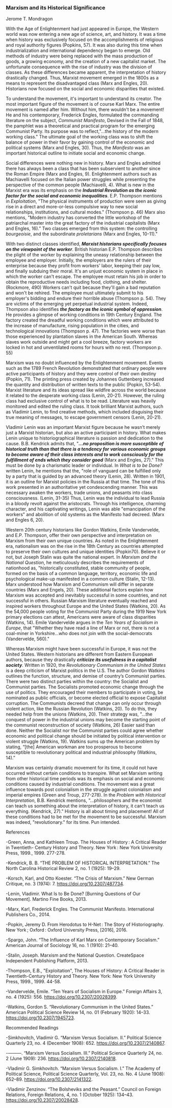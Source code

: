 ### Marxism and its Historical Significance
Jerome T. Mondragon

With the Age of Enlightenment had just appeared in Europe, the Western world was now entering a new age of science, art, and history. It was a time when history was exclusively focused on the accomplishments of religious and royal authority figures (Popkins, 57). It was also during this time when industrialization and international dependency began to emerge. Old methods of industry were being replaced with the mass production of goods, a growing economy, and the creation of a new capitalist market. The unfortunate consequence with the rise of industry was the division of classes. As these differences became apparent, the interpretation of history drastically changed. Thus, Marxist movement emerged in the 1800s as a means to represent the disadvantaged class (Marx and Engles, 20).  Historians now focused on the social and economic disparities that existed. 

To understand the movement, it's important to understand its creator. The most important figure of the movement is of course Karl Marx. The entire movement is named after him. Without him, there wouldn't be a movement! He and his contemporary, Frederick Engles, formulated the commanding literature on the subject, _Communist Manifesto_, Devised in the Fall of 1848, the pamphlet was a theoretical and practical program for the emerging Communist Party. Its purpose was to reflect,"...the history of the modern working class." The ultimate goal of the working class was to shift the balance of power in their favor by gaining control of the economic and political systems (Marx and Engles, 30). Thus, the _Manifesto_ was an important historical outline to initiate social and economic change. 

Social differences were nothing new in history. Marx and Engles admitted there has always been a class that has been subservient to another since the Roman Empire (Marx and Engles, 9). Enlightenment authors such as Machiavelli focused on the Italian power struggles while presenting the perspective of the common people (Machiavelli, 4). What is new in the Marxist era was its emphasis on the ___Industrial Revolution as the iconic factor for the social and economic inequalities___. E.P. Thompson mentions in _Exploitation_, "The physical instruments of production were seen as giving rise in a direct and more-or-less compulsive way to new social relationships, institutions, and cultural modes." (Thompson p. 46) Marx also mentions, "Modern industry has converted the little workshop of the patriarchal master into the great factory of the industrial capitalists (Marx and Engles, 16).” Two classes emerged from this system:  the controlling _bourgeoisie_, and the subordinate _proletarians_ (Marx and Engles, 10-11)." 

With two distinct classes identified, ___Marxist historians specifically focuses on the viewpoint of the worker___. British historian E.P. Thompson describes the plight of the worker by explaining the uneasy relationship between the employee and employer. Initially, the employers are the rulers of their enterprise because they profit from workers' labor, keeping their pay low, and finally subduing their moral. It's an unjust economic system in place in which the worker can't escape. The employee must retain his job in order to obtain the reproductive needs including food, clothing, and shelter. (Rockmore, 490) Workers can't quit because they'll gain a bad reputation and won't be rehired. The employee must ultimately submit to his employer's bidding and endure their horrible abuse (Thompson p. 54). They are victims of the emerging yet perpetual industrial system. Indeed, Thompson also identifies ___the factory as the iconic symbol of oppression___.  He provides a glimpse of working conditions in 19th Century England. The factory created the dreadful working conditions which were attributed to the increase of manufacture, rising population in the cities, and technological innovations (Thompson p. 47). The factories were worse than those experienced by plantation slaves in the American South. Whereas slaves work outside and might get a cool breeze, factory workers are locked in hot and unventilated rooms for hours with no rest. (Thompson p. 55) 

Marxism was no doubt influenced by the Enlightenment movement. Events such as the 1789 French Revolution demonstrated that ordinary people were active participants of history and they were control of their own destiny (Popkin, 71). The printing press created by Johannes Guttenberg increased the quantity and distribution of written texts to the public (Popkin, 53-54). Marxist literature and its ideas spread like wildfire across the world because it related to the desperate working class (Lenin, 20-21).  However, the ruling class had exclusive control of what is to be read. Literature was heavily monitored and edited the ruling class. It took brilliant Marxist authors, such as Vladimir Lenin, to find creative methods, which included disguising their true meaning of messages, to escape government censors (Lenin, 20-21). 

Vladimir Lenin was an important Marxist figure because he wasn’t merely just a Marxist historian, but also an active participant in history. What makes Lenin unique to historiographical literature is passion and dedication to the cause. B.B. Kendrick admits that, "___...no proposition is more susceptible of historical truth than that there is a tendency for various economic groups to become aware of their class interests and to work consciously for the fulfillment of ends which they consider good___ (Marx and Engles, 27)." This must be done by a charismatic leader or individual. In _What is to be Done?_ written Lenin, he mentions that the, "role of vanguard can be fulfilled only by a party that is guided by an advanced theory (Lenin, 28). Written in 1901, it is an outline for Marxist policies in the Russia at that time. The tone of this work presented in an authoritative yet condescending manner. This was necessary awaken the workers, trade unions, and peasants into class consciousness. (Lenin, 31-35) Thus, Lenin was the individual to lead Russia in a bloody revolt against the aristocrats. Through his intelligence, charming character, and his captivating writings, Lenin was able "emancipation of the workers" and abolition of old systems as the Manifesto had decreed. (Marx and Engles 6, 20).

Western 20th century historians like Gordon Watkins, Emile Vandervelde, and E.P. Thompson, offer their own perspective and interpretation on Marxism from their own unique countries. As noted in the Enlightenment era, nationalism was on the rise in the 18th Century as countries attempted to preserve their own cultures and unique identities (Popkin70). Believe it or not, but Joseph Stalin was quite the national expert. In _Marxism and the National Question_, he meticulously describes the requirements of nationhood as, "historically constituted, stable community of people, formed on the basis of a common language, territory, economic life and psychological make-up manifested in a common culture (Stalin, 12-13). Marx understood how Marxism and Communism will differ in separate countries (Marx and Engels, 20). These additional factors explain how Marxism was accepted and inevitably successful in some countries, and not successful in others. Russian Marxism literature eventually reached and inspired workers throughout Europe and the United States (Watkins, 20).  As the 54,000 people voting for the Communist Party during the 1919 New York primary elections can attest, Americans were aware of class disparities (Watkins, 14).  Emile Vandervelde argues in the _Ten Years of Socialism in Europe_, that "Whether they have read a line of Marx or not, there is not a coal-miner in Yorkshire...who does not join with the social-democrats (Vandervelde, 560)."

Whereas Marxism might have been successful in Europe, it was not the United States. Western historians are different from Eastern European authors, because they drastically ___criticize its usefulness in a capitalist society___. Written in 1920, the _Revolutionary Communism in the United States_ is a deep criticism of Marxist politics in the U.S. The author Gordon Watkins outlines the function, structure, and demise of country’s Communist parties. There were two distinct parties within the country: the Socialist and Communist parties. The Socialists promoted economic change through the use of politics. They encouraged their members to participate in voting, be nominated as public officials, or become elected official to expose Capitalist corruption. The Communists decreed that change can only occur through violent action, like the Russian Revolution (Watkins, 20). To do this, they needed help from the unions (Watkins, 20). Their strategy was, "...the conquest of power in the industrial unions may become the starting point of the communist reconstruction of society (Watkins, 26) Easier said than done. Neither the Socialist nor the Communist parties could agree whether economic and political change should be initiated by political intervention or violent struggle (Watkins, 19). Watkins sums up the American problem by stating, “[the] American workman are too prosperous to become susceptible to revolutionary political and industrial philosophy (Watkins, 14).” 

Marxism was certainly dramatic movement for its time, it could not have occurred without certain conditions to transpire. What set Marxism writing from other historical time periods was its emphasis on social and economic conditions caused by industrial conditions. The movement was a great influence towards post colonialism in the struggle against colonialism and imperial empires (Green and Troup, 277-278). In the _Problem with Historical Interpretation_, B.B. Kendrick mentions, "...philosophers and the economist can teach us something about the interpretation of history, it can't teach us everything. (Kendrick, 27)." History is all about timing and placement! All of these conditions had to be met for the movement to be successful. Marxism was indeed, "revolutionary." for its time. Pun intended.


References

-Green, Anna, and Kathleen Troup. The Houses of History : A Critical Reader in Twentieth-	Century History and Theory. New York : New York University Press, 1999., 1999. 277-278.

-Kendrick, B. B. “THE PROBLEM OF HISTORICAL INTERPRETATION.” The North Carolina Historical Review 2, no. 1 (1925): 19–29.

-Korsch, Karl, and Otto Koester. “The Crisis of Marxism.” New German Critique, no. 3 (1974): 7. https://doi.org/10.2307/487734.

-Lenin, Vladimir. What Is to Be Done? [Burning Questions of Our Movement]. Martino Fine Books, 2013.

-Marx, Karl, Frederick Engles. The Communist Manifesto. International Publishers Co., 2014.

-Popkin, Jeremy D. From Herodotus to H-Net : The Story of Historiography. New York ; 	Oxford : Oxford University Press, [2016], 2016.

-Spargo, John. “The Influence of Karl Marx on Contemporary Socialism.” American Journal of Sociology 16, no. 1 (1910): 21–40.

-Stalin, Joseph. Marxism and the National Question. CreateSpace Independent Publishing Platform, 2013.

-Thompson, E.B., "Exploitation", The Houses of History: A Critical Reader in Twentieth-Century History and Theory. New York: New York University Press, 1999., 1999. 44-58.

-Vandervelde, Emile. “Ten Years of Socialism in Europe.” Foreign Affairs 3, no. 4 (1925): 556. https://doi.org/10.2307/20028399.

-Watkins, Gordon S. “Revolutionary Communism in the United States.” American Political Science Review 14, no. 01 (February 1920): 14–33. https://doi.org/10.2307/1945723.

Recommended Readings

-Simkhovitch, Vladimir G. “Marxism Versus Socialism. II.” Political Science Quarterly 23, no. 4 (December 1908): 652. https://doi.org/10.2307/2140867.

-———. “Marxism Versus Socialism. III.” Political Science Quarterly 24, no. 2 (June 1909): 236. https://doi.org/10.2307/2140818.

-Vladimir G. Simkhovitch. “Marxism Versus Socialism. I.” The Academy of Political Science, Political Science Quarterly, Vol. 23, no. No. 4 (June 1908): 652–89. https://doi.org/10.2307/2141322.

-Vladimir Zenzinov. “The Bolsheviks and the Peasant.” Council on Foreign Relations, Foreign Relations, 4, no. 1 (October 1925): 134–43. https://doi.org/10.2307/20028428.



